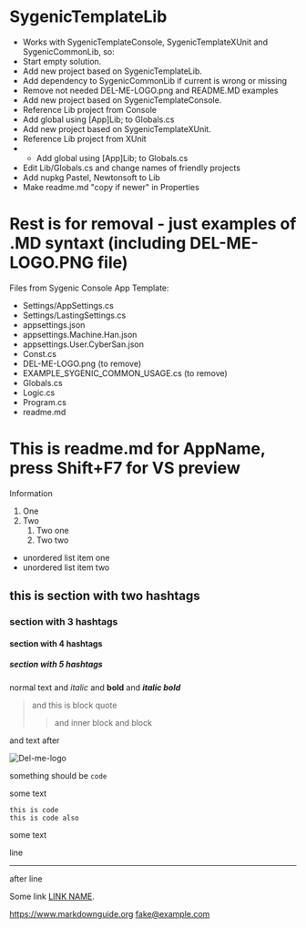 ﻿# SygenicTemplateLib

- Works with SygenicTemplateConsole, SygenicTemplateXUnit and SygenicCommonLib, so:
- Start empty solution. 
- Add new project based on SygenicTemplateLib.
- Add dependency to SygenicCommonLib if current is wrong or missing
- Remove not needed DEL-ME-LOGO.png and README.MD examples
- Add new project based on SygenicTemplateConsole.
- Reference Lib project from Console
- Add global using [App]Lib; to Globals.cs
- Add new project based on SygenicTemplateXUnit.
- Reference Lib project from XUnit
- - Add global using [App]Lib; to Globals.cs
- Edit Lib/Globals.cs and change names of friendly projects
- Add nupkg Pastel, Newtonsoft to Lib
- Make readme.md "copy if newer" in Properties

# Rest is for removal - just examples of .MD syntaxt (including DEL-ME-LOGO.PNG file)

Files from Sygenic Console App Template:
- Settings/AppSettings.cs
- Settings/LastingSettings.cs
- appsettings.json
- appsettings.Machine.Han.json
- appsettings.User.CyberSan.json
- Const.cs
- DEL-ME-LOGO.png (to remove)
- EXAMPLE_SYGENIC_COMMON_USAGE.cs (to remove)
- Globals.cs
- Logic.cs
- Program.cs
- readme.md

# This is readme.md for AppName, press Shift+F7 for VS preview

Information

1. One
2. Two
    1. Two one
    2. Two two

- unordered list item one
- unordered list item two

## this is section with two hashtags

### section with 3 hashtags

#### section with 4 hashtags

##### section with 5 hashtags

normal text and *italic* and  **bold** and ***italic bold***

> and this is block quote
>> and inner block
> and block

and text after

![Del-me-logo](DEL-ME-LOGO.png)

something should be `code`

some text

    this is code
    this is code also
some text

line

---
after line

Some link [LINK NAME](https://duckduckgo.com "This is tooltip").

<https://www.markdownguide.org>
<fake@example.com>
